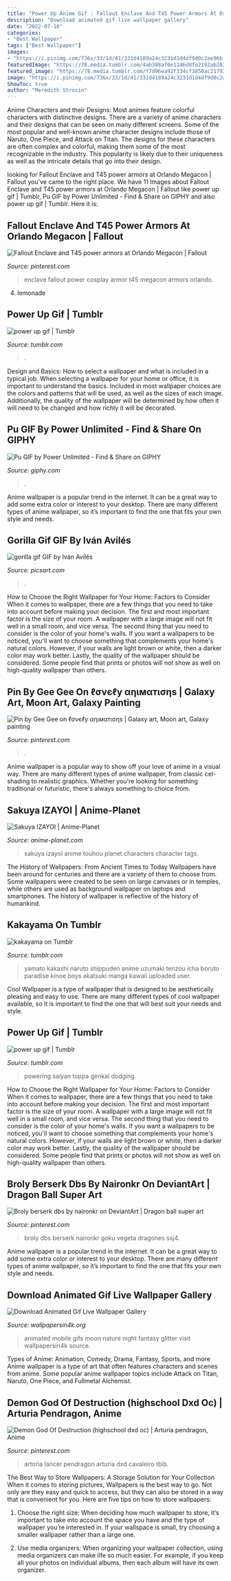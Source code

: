 ```yaml
---
title: "Power Up Anime Gif : Fallout Enclave And T45 Power Armors At Orlando Megacon"
description: "Download animated gif live wallpaper gallery"
date: "2022-07-10"
categories:
- "Best Wallpaper"
tags: ["Best Wallpaper"]
images:
- "https://i.pinimg.com/736x/33/1d/41/331d4189a24c3231d1d4df9d0c2ae96b.jpg"
featuredImage: "https://78.media.tumblr.com/4ab388af0e1146d8fe2192ab283d1d6f/tumblr_mww2u2oboH1s1xa0zo1_400.jpg"
featured_image: "https://78.media.tumblr.com/f7d96ea92f334cf3850ac2179369d7fb/tumblr_okywzvUEBk1ujwg5zo1_500.gif"
image: "https://i.pinimg.com/736x/33/1d/41/331d4189a24c3231d1d4df9d0c2ae96b.jpg"
ShowToc: true
author: "Meredith Strosin"
---
```



Anime Characters and their Designs: Most animes feature colorful characters with distinctive designs.
There are a variety of anime characters and their designs that can be seen on many different screens. Some of the most popular and well-known anime character designs include those of Naruto, One Piece, and Attack on Titan. The designs for these characters are often complex and colorful, making them some of the most recognizable in the industry. This popularity is likely due to their uniqueness as well as the intricate details that go into their design.

	

		
looking for Fallout Enclave and T45 power armors at Orlando Megacon | Fallout you've came to the right place. We have 11 Images about Fallout Enclave and T45 power armors at Orlando Megacon | Fallout like power up gif | Tumblr, Pu GIF by Power Unlimited - Find &amp; Share on GIPHY and also power up gif | Tumblr. Here it is:
		
    
## Fallout Enclave And T45 Power Armors At Orlando Megacon | Fallout

<img loading=lazy src="https://i.pinimg.com/736x/32/b5/de/32b5de930fb85cf063fef3b565f73717.jpg" onerror="this.onerror=null;this.src='https://tse4.mm.bing.net/th?id=OIP.n9IzFp17dnxYRi7tm0geZQHaNK&amp;pid=15.1';" alt="Fallout Enclave and T45 power armors at Orlando Megacon | Fallout">

_Source: pinterest.com_

>enclave fallout power cosplay armor t45 megacon armors orlando. 

	

4. lemonade 

    
## Power Up Gif | Tumblr

<img loading=lazy src="https://78.media.tumblr.com/824dbef03b73f05d26181424fe7d811f/tumblr_nt3o7l0qXi1tsfuy9o9_r1_500.gif" onerror="this.onerror=null;this.src='https://tse4.mm.bing.net/th?id=OIP.Oo3SGLBmjTUjnV6sR4qZywHaEJ&amp;pid=15.1';" alt="power up gif | Tumblr">

_Source: tumblr.com_

>. 

	

Design and Basics: How to select a wallpaper and what is included in a typical job.
When selecting a wallpaper for your home or office, it is important to understand the basics. Included in most wallpaper choices are the colors and patterns that will be used, as well as the sizes of each image. Additionally, the quality of the wallpaper will be determined by how often it will need to be changed and how richly it will be decorated.

    
## Pu GIF By Power Unlimited - Find &amp; Share On GIPHY

<img loading=lazy src="https://media.giphy.com/media/VGQjqCoX7BC1NxCsTD/giphy.gif" onerror="this.onerror=null;this.src='https://tse1.mm.bing.net/th?id=OIP.Y99cHbPp7KkzNTIw6kMqtwHaEK&amp;pid=15.1';" alt="Pu GIF by Power Unlimited - Find &amp; Share on GIPHY">

_Source: giphy.com_

>. 

	

Anime wallpaper is a popular trend in the internet. It can be a great way to add some extra color or interest to your desktop. There are many different types of anime wallpaper, so it’s important to find the one that fits your own style and needs.

    
## Gorilla Gif GIF By Iván Avilés

<img loading=lazy src="https://cdn130.picsart.com/306460480086201.gif%3fto%3dmin%26r%3d1024" onerror="this.onerror=null;this.src='https://tse2.mm.bing.net/th?id=OIP.CZH7yJDmabUi1Wt7cIe5RQAAAA&amp;pid=15.1';" alt="gorilla gif GIF by Iván Avilés">

_Source: picsart.com_

>. 

	

How to Choose the Right Wallpaper for Your Home: Factors to Consider
When it comes to wallpaper, there are a few things that you need to take into account before making your decision. The first and most important factor is the size of your room. A wallpaper with a large image will not fit well in a small room, and vice versa. 
The second thing that you need to consider is the color of your home's walls. If you want a wallpapers to be noticed, you'll want to choose something that complements your home's natural colors. However, if your walls are light brown or white, then a darker color may work better. 
Lastly, the quality of the wallpaper should be considered. Some people find that prints or photos will not show as well on high-quality wallpaper than others.

    
## Pin By Gee Gee On ℓσνєℓу αηιмαтισηѕ | Galaxy Art, Moon Art, Galaxy Painting

<img loading=lazy src="https://i.pinimg.com/736x/33/1d/41/331d4189a24c3231d1d4df9d0c2ae96b.jpg" onerror="this.onerror=null;this.src='https://tse4.mm.bing.net/th?id=OIP.gfkl_Zvvta88Ixihemf6lQHaLj&amp;pid=15.1';" alt="Pin by Gee Gee on ℓσνєℓу αηιмαтισηѕ | Galaxy art, Moon art, Galaxy painting">

_Source: pinterest.com_

>. 

	

Anime wallpaper is a popular way to show off your love of anime in a visual way. There are many different types of anime wallpaper, from classic cel-shading to realistic graphics. Whether you're looking for something traditional or futuristic, there's always something to choice from.

    
## Sakuya IZAYOI | Anime-Planet

<img loading=lazy src="https://www.anime-planet.com/images/characters/sakuya-izayoi-25348.jpg" onerror="this.onerror=null;this.src='https://tse3.mm.bing.net/th?id=OIP.FZWvb_yGQxO-XP8HAGia2QAAAA&amp;pid=15.1';" alt="Sakuya IZAYOI | Anime-Planet">

_Source: anime-planet.com_

>sakuya izayoi anime touhou planet characters character tags. 

	

The History of Wallpapers: From Ancient Times to Today
Wallpapers have been around for centuries and there are a variety of them to choose from. Some wallpapers were created to be seen on large canvases or in temples, while others are used as background wallpaper on laptops and smartphones. The history of wallpaper is reflective of the history of humankind.

    
## Kakayama On Tumblr

<img loading=lazy src="https://78.media.tumblr.com/4ab388af0e1146d8fe2192ab283d1d6f/tumblr_mww2u2oboH1s1xa0zo1_400.jpg" onerror="this.onerror=null;this.src='https://tse2.mm.bing.net/th?id=OIP.8olu7zwHSxrCz-iGsgEafgAAAA&amp;pid=15.1';" alt="kakayama on Tumblr">

_Source: tumblr.com_

>yamato kakashi naruto shippuden anime uzumaki tenzou icha boruto paradise kinoe boys akatsuki manga kawaii uploaded user. 

	

Cool Wallpaper is a type of wallpaper that is designed to be aesthetically pleasing and easy to use. There are many different types of cool wallpaper available, so it is important to find the one that will best suit your needs and style.

    
## Power Up Gif | Tumblr

<img loading=lazy src="https://78.media.tumblr.com/f7d96ea92f334cf3850ac2179369d7fb/tumblr_okywzvUEBk1ujwg5zo1_500.gif" onerror="this.onerror=null;this.src='https://tse3.mm.bing.net/th?id=OIP._SofI083UyhwrKf_Omr69QHaD_&amp;pid=15.1';" alt="power up gif | Tumblr">

_Source: tumblr.com_

>powering saiyan toppa genkai dodging. 

	

How to Choose the Right Wallpaper for Your Home: Factors to Consider
When it comes to wallpaper, there are a few things that you need to take into account before making your decision. The first and most important factor is the size of your room. A wallpaper with a large image will not fit well in a small room, and vice versa. 
The second thing that you need to consider is the color of your home's walls. If you want a wallpapers to be noticed, you'll want to choose something that complements your home's natural colors. However, if your walls are light brown or white, then a darker color may work better. 
Lastly, the quality of the wallpaper should be considered. Some people find that prints or photos will not show as well on high-quality wallpaper than others.

    
## Broly Berserk Dbs By Naironkr On DeviantArt | Dragon Ball Super Art

<img loading=lazy src="https://i.pinimg.com/736x/25/0b/61/250b61bccf02dd1c3626fba03b790e43.jpg" onerror="this.onerror=null;this.src='https://tse1.mm.bing.net/th?id=OIP.IOMQFeHgNvujLkACAIqRWQHaN6&amp;pid=15.1';" alt="Broly berserk dbs by naironkr on DeviantArt | Dragon ball super art">

_Source: pinterest.com_

>broly dbs berserk naironkr goku vegeta dragones ssj4. 

	

Anime wallpaper is a popular trend in the internet. It can be a great way to add some extra color or interest to your desktop. There are many different types of anime wallpaper, so it’s important to find the one that fits your own style and needs.

    
## Download Animated Gif Live Wallpaper Gallery

<img loading=lazy src="http://www.wallpapersin4k.org/wp-content/uploads/2017/04/Animated-Gif-Live-Wallpaper-8.gif" onerror="this.onerror=null;this.src='https://tse1.mm.bing.net/th?id=OIP.iU9xiENj0UEhLTPwYlZGmQAAAA&amp;pid=15.1';" alt="Download Animated Gif Live Wallpaper Gallery">

_Source: wallpapersin4k.org_

>animated mobile gifs moon nature night fantasy glitter visit wallpapersin4k source. 

	

Types of Anime: Animation, Comedy, Drama, Fantasy, Sports, and more
Anime wallpaper is a type of art that often features characters and scenes from anime. Some popular anime wallpaper topics include Attack on Titan, Naruto, One Piece, and Fullmetal Alchemist.

    
## Demon God Of Destruction (highschool Dxd Oc) | Arturia Pendragon, Anime

<img loading=lazy src="https://i.pinimg.com/736x/3c/81/b1/3c81b11b28d04177e198a501d7347cad.jpg" onerror="this.onerror=null;this.src='https://tse2.mm.bing.net/th?id=OIP.8tQfXd9tE8kXK2lza7en_AHaKe&amp;pid=15.1';" alt="Demon God Of Destruction (highschool dxd oc) | Arturia pendragon, Anime">

_Source: pinterest.com_

>artoria lancer pendragon arturia dxd cavaleiro tbib. 

	

The Best Way to Store Wallpapers: A Storage Solution for Your Collection
When it comes to storing pictures, Wallpapers is the best way to go. Not only are they easy and quick to access, but they can also be stored in a way that is convenient for you. Here are five tips on how to store wallpapers:
1) Choose the right size: When deciding how much wallpaper to store, it’s important to take into account the space you have and the type of wallpaper you’re interested in. If your wallspace is small, try choosing a smaller wallpaper rather than a large one.

2) Use media organizers: When organizing your wallpaper collection, using media organizers can make life so much easier. For example, if you keep all your photos on individual albums, then each album will have its own organizer.

